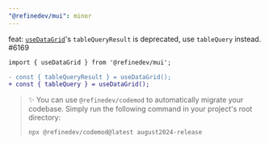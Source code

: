 ```yaml
---
"@refinedev/mui": minor
---
```


feat: [`useDataGrid`](https://refine.dev/docs/ui-integrations/material-ui/hooks/use-data-grid/)'s `tableQueryResult` is deprecated, use `tableQuery` instead. #6169

```diff
import { useDataGrid } from '@refinedev/mui';

- const { tableQueryResult } = useDataGrid();
+ const { tableQuery } = useDataGrid();
```

> ✨ You can use `@refinedev/codemod` to automatically migrate your codebase. Simply run the following command in your project's root directory:
>
> ```bash
> npx @refinedev/codemod@latest august2024-release
> ```
